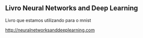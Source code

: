 ## Livro Neural Networks and Deep Learning

Livro que estamos utilizando para o mnist

http://neuralnetworksanddeeplearning.com
